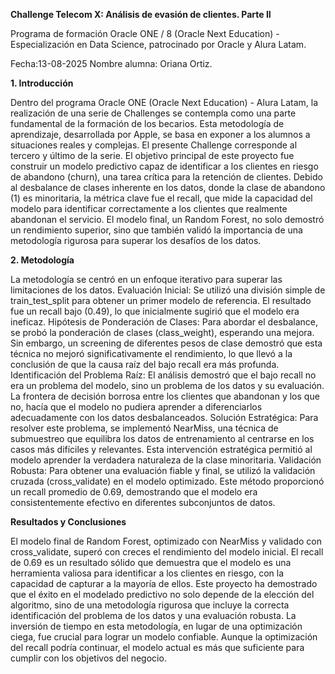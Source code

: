 **Challenge Telecom X: Análisis de evasión de clientes. Parte II**

Programa de formación Oracle ONE / 8 (Oracle Next Education) - Especialización en Data Science, patrocinado por Oracle y Alura Latam.

Fecha:13-08-2025
Nombre alumna: Oriana Ortiz.


**1. Introducción**

Dentro del programa Oracle ONE (Oracle Next Education) - Alura Latam, la realización de una serie de Challenges se contempla como una parte fundamental de la formación de los becarios. Esta metodología de aprendizaje, desarrollada por Apple, se basa en exponer a los alumnos a situaciones reales y complejas.
El presente Challenge corresponde al tercero y último de la serie. El objetivo principal de este proyecto fue construir un modelo predictivo capaz de identificar a los clientes en riesgo de abandono (churn), una tarea crítica para la retención de clientes. Debido al desbalance de clases inherente en los datos, donde la clase de abandono (1) es minoritaria, la métrica clave fue el recall, que mide la capacidad del modelo para identificar correctamente a los clientes que realmente abandonan el servicio.
El modelo final, un Random Forest, no solo demostró un rendimiento superior, sino que también validó la importancia de una metodología rigurosa para superar los desafíos de los datos.

**2. Metodología**

La metodología se centró en un enfoque iterativo para superar las limitaciones de los datos.
Evaluación Inicial: Se utilizó una división simple de train_test_split para obtener un primer modelo de referencia. El resultado fue un recall bajo (0.49), lo que inicialmente sugirió que el modelo era ineficaz.
Hipótesis de Ponderación de Clases: Para abordar el desbalance, se probó la ponderación de clases (class_weight), esperando una mejora. Sin embargo, un screening de diferentes pesos de clase demostró que esta técnica no mejoró significativamente el rendimiento, lo que llevó a la conclusión de que la causa raíz del bajo recall era más profunda.
Identificación del Problema Raíz: El análisis demostró que el bajo recall no era un problema del modelo, sino un problema de los datos y su evaluación. La frontera de decisión borrosa entre los clientes que abandonan y los que no, hacía que el modelo no pudiera aprender a diferenciarlos adecuadamente con los datos desbalanceados.
Solución Estratégica: Para resolver este problema, se implementó NearMiss, una técnica de submuestreo que equilibra los datos de entrenamiento al centrarse en los casos más difíciles y relevantes. Esta intervención estratégica permitió al modelo aprender la verdadera naturaleza de la clase minoritaria.
Validación Robusta: Para obtener una evaluación fiable y final, se utilizó la validación cruzada (cross_validate) en el modelo optimizado. Este método proporcionó un recall promedio de 0.69, demostrando que el modelo era consistentemente efectivo en diferentes subconjuntos de datos.

**Resultados y Conclusiones**

El modelo final de Random Forest, optimizado con NearMiss y validado con cross_validate, superó con creces el rendimiento del modelo inicial. El recall de 0.69 es un resultado sólido que demuestra que el modelo es una herramienta valiosa para identificar a los clientes en riesgo, con la capacidad de capturar a la mayoría de ellos.
Este proyecto ha demostrado que el éxito en el modelado predictivo no solo depende de la elección del algoritmo, sino de una metodología rigurosa que incluye la correcta identificación del problema de los datos y una evaluación robusta. La inversión de tiempo en esta metodología, en lugar de una optimización ciega, fue crucial para lograr un modelo confiable. Aunque la optimización del recall podría continuar, el modelo actual es más que suficiente para cumplir con los objetivos del negocio.


